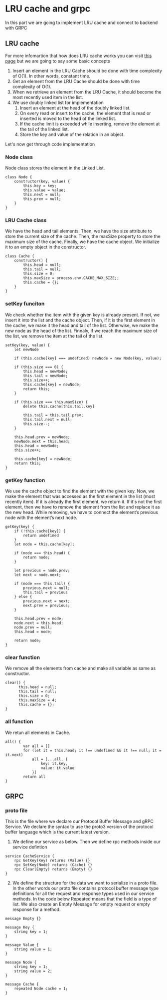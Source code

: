 # LRU cache and grpc
In this part we are going to implement LRU cache and connect to backend with GRPC
## LRU cache
For more infomartion that how does LRU cache works you can visit [this page](https://www.interviewcake.com/concept/java/lru-cache) but we are going to say some basic concepts
1. Insert an element in the LRU Cache should be done with time complexity of O(1). In other words, constant time.
2. Get an element from the LRU Cache should be done with time complexity of O(1).
3. When we retrieve an element from the LRU Cache, it should become the most recently used item in the list.
4. We use doubly linked list for implementation
    1. Insert an element at the head of the doubly linked list.
    2. On every read or insert to the cache, the element that is read or inserted is moved to the head of the linked list.
    3. If the cache limit is exceeded while inserting, remove the element at the tail of the linked list.
    4. Store the key and value of the relation in an object.

Let's now get through code implementation
### Node class
Node class stores the element in the Linked List.
```
class Node {
    constructor(key, value) {
        this.key = key;
        this.value = value;
        this.next = null;
        this.prev = null;
    }
}
```
### LRU Cache class
We have the head and tail elements. Then, we have the size attribute to store the current size of the cache. Then, the maxSize property to store the maximum size of the cache. Finally, we have the cache object. We initialize it to an empty object in the constructor.
```
class Cache {
    constructor() {
        this.head = null;
        this.tail = null;
        this.size = 0;
        this.maxSize = process.env.CACHE_MAX_SIZE;;
        this.cache = {};
    }
}
```

### setKey funciton
We check whether the item with the given key is already present. If not, we insert it into the list and the cache object. Then, if it is the first element in the cache, we make it the head and tail of the list. Otherwise, we make the new node as the head of the list. Finnaly, if we reach the maximum size of the list, we remove the item at the tail of the list.
```
setKey(key, value) {
    let newNode

    if (this.cache[key] === undefined) newNode = new Node(key, value);

    if (this.size === 0) {
        this.head = newNode;
        this.tail = newNode;
        this.size++;
        this.cache[key] = newNode;
        return this;
    }

    if (this.size === this.maxSize) {
        delete this.cache[this.tail.key]

        this.tail = this.tail.prev;
        this.tail.next = null;
        this.size--;
    }

    this.head.prev = newNode;
    newNode.next = this.head;
    this.head = newNode;
    this.size++;

    this.cache[key] = newNode;
    return this;
}
```
### getKey function
We use the cache object to find the element with the given key. Now, we make the element that was accessed as the first element in the list (most recently item). If it is already the first element, we return it. If it's not the first element, then we have to remove the element from the list and replace it as the new head. While removing, we have to connect the element’s previous node with the element’s next node.
```
getKey(key) {
    if (!this.cache[key]) {
        return undefined
    }
    let node = this.cache[key];

    if (node === this.head) {
        return node;
    }

    let previous = node.prev;
    let next = node.next;

    if (node === this.tail) {
        previous.next = null;
        this.tail = previous
    } else {
        previous.next = next;
        next.prev = previous;
    }

    this.head.prev = node;
    node.next = this.head;
    node.prev = null;
    this.head = node;

    return node;
}
```
### clear function
We remove all the elements from cache and make all variable as same as constructor.
```
clear() {
      this.head = null;
      this.tail = null;
      this.size = 0;
      this.maxSize = 4;
      this.cache = {};
}
```
### all function
We retun all elements in Cache.
```
all() {
        var all = []
        for (let it = this.head; it !== undefined && it !== null; it = it.next)
            all = [...all, {
                key: it.key,
                value: it.value
            }]
        return all
}
```
## GRPC
### proto file
This is the file where we declare our Protocol Buffer Message and gRPC Service. We declare the syntax to use the proto3 version of the protocol buffer language which is the current latest version.
1. We define our service as below. Then we define rpc methods inside our service defintion
```
service CacheService {
    rpc GetKey(Key) returns (Value) {}
    rpc SetKey(Node) returns (Cache) {}
    rpc Clear(Empty) returns (Empty) {}
}
```

2. We define the structure for the data we want to serialize in a proto file. In the other words our proto file contains protocol buffer message type definitions for all the request and response types used in our service methods. In the code below Repeated means that the field is a type of list. We also create an Empty Message for empty request or empty response for a method.
```
message Empty {}

message Key {
    string key = 1;
}

message Value {
    string value = 1;
}

message Node {
    string key = 1;
    string value = 2;
}

message Cache {
    repeated Node cache = 1;
}
```





















